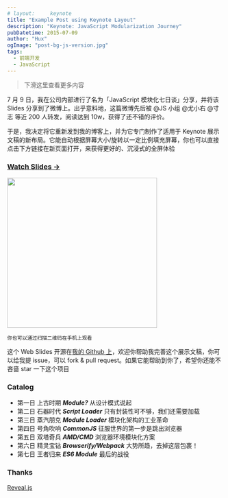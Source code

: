 ```yaml
---
# layout:     keynote
title: "Example Post using Keynote Layout"
description: "Keynote: JavaScript Modularization Journey"
pubDatetime: 2015-07-09
author: "Hux"
ogImage: "post-bg-js-version.jpg"
tags:
  - 前端开发
  - JavaScript
---
```


> 下滑这里查看更多内容

7 月 9 日，我在公司内部进行了名为「JavaScript 模块化七日谈」分享，并将该 Slides 分享到了微博上。出乎意料地，这篇微博先后被 @JS 小组 @尤小右 @寸志 等近 200 人转发，阅读达到 10w，获得了还不错的评价。

于是，我决定将它重新发到我的博客上，并为它专门制作了适用于 Keynote 展示文稿的新布局。它能自动根据屏幕大小/旋转以一定比例填充屏幕，你也可以直接点击下方链接在新页面打开，来获得更好的、沉浸式的全屏体验

### [Watch Slides →](http://huangxuan.me/js-module-7day)

<img src="http://huangxuan.me/js-module-7day/attach/qrcode.png" width="350" height="350"/>

<small class="img-hint">你也可以通过扫描二维码在手机上观看</small>

这个 Web Slides 开源在[我的 Github 上](https://github.com/Huxpro/js-module-7day)，欢迎你帮助我完善这个展示文稿，你可以给我提 issue，可以 fork & pull request。如果它能帮助到你了，希望你还能不吝啬 star 一下这个项目

### Catalog

- 第一日 上古时期 **_Module?_** 从设计模式说起
- 第二日 石器时代 **_Script Loader_** 只有封装性可不够，我们还需要加载
- 第三日 蒸汽朋克 **_Module Loader_** 模块化架构的工业革命
- 第四日 号角吹响 **_CommonJS_** 征服世界的第一步是跳出浏览器
- 第五日 双塔奇兵 **_AMD/CMD_** 浏览器环境模块化方案
- 第六日 精灵宝钻 **_Browserify/Webpack_** 大势所趋，去掉这层包裹！
- 第七日 王者归来 **_ES6 Module_** 最后的战役

### Thanks

[Reveal.js](http://lab.hakim.se/reveal-js)
